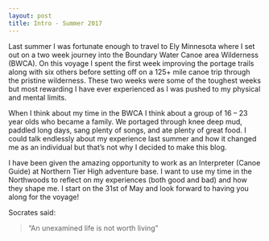 ```yaml
---
layout: post
title: Intro - Summer 2017
---
```


Last summer I was fortunate enough to travel to Ely Minnesota where I set out on a two week journey into the Boundary Water Canoe area Wilderness (BWCA). On this voyage I spent the first week improving the portage trails along with six others before setting off on a 125+ mile canoe trip through the pristine wilderness. These two weeks were some of the toughest weeks but most rewarding I have ever experienced as I was pushed to my physical and mental limits.

When I think about my time in the BWCA I think about a group of 16 – 23 year olds who became a family. We portaged through knee deep mud, paddled long days, sang plenty of songs, and ate plenty of great food. I could talk endlessly about my experience last summer and how it changed me as an individual but that’s not why I decided to make this blog.

I have been given the amazing opportunity to work as an Interpreter (Canoe Guide) at Northern Tier High adventure base. I want to use my time in the Northwoods to reflect on my experiences (both good and bad) and how they shape me. I start on the 31st of May and look forward to having you along for the voyage!

Socrates said:
> “An unexamined life is not worth living”


